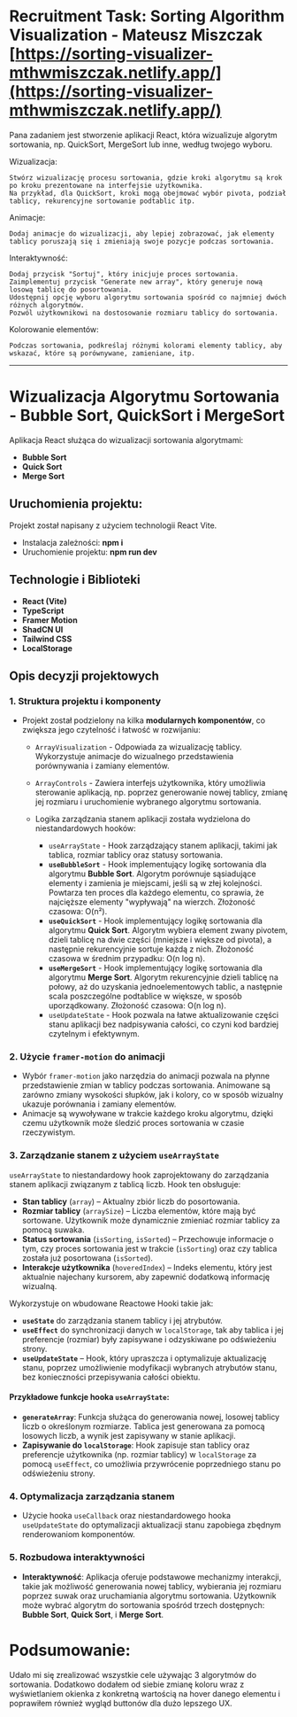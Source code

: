# Recruitment Task: Sorting Algorithm Visualization - Mateusz Miszczak [https://sorting-visualizer-mthwmiszczak.netlify.app/](https://sorting-visualizer-mthwmiszczak.netlify.app/)

Pana zadaniem jest stworzenie aplikacji React, która wizualizuje algorytm sortowania, np. QuickSort, MergeSort lub inne, według twojego wyboru.

Wizualizacja:

    Stwórz wizualizację procesu sortowania, gdzie kroki algorytmu są krok po kroku prezentowane na interfejsie użytkownika.
    Na przykład, dla QuickSort, kroki mogą obejmować wybór pivota, podział tablicy, rekurencyjne sortowanie podtablic itp.

Animacje:

    Dodaj animacje do wizualizacji, aby lepiej zobrazować, jak elementy tablicy poruszają się i zmieniają swoje pozycje podczas sortowania.

Interaktywność:

    Dodaj przycisk "Sortuj", który inicjuje proces sortowania.
    Zaimplementuj przycisk "Generate new array", który generuje nową losową tablicę do posortowania.
    Udostępnij opcję wyboru algorytmu sortowania spośród co najmniej dwóch różnych algorytmów.
    Pozwól użytkownikowi na dostosowanie rozmiaru tablicy do sortowania.

Kolorowanie elementów:

    Podczas sortowania, podkreślaj różnymi kolorami elementy tablicy, aby wskazać, które są porównywane, zamieniane, itp.

---

# Wizualizacja Algorytmu Sortowania - Bubble Sort, QuickSort i MergeSort

Aplikacja React służąca do wizualizacji sortowania algorytmami:

- **Bubble Sort**
- **Quick Sort**
- **Merge Sort**

## Uruchomienia projektu:

Projekt został napisany z użyciem technologii React Vite.

- Instalacja zależności: **npm i**
- Uruchomienie projektu: **npm run dev**

## Technologie i Biblioteki

- **React (Vite)**
- **TypeScript**
- **Framer Motion**
- **ShadCN UI**
- **Tailwind CSS**
- **LocalStorage**

## Opis decyzji projektowych

### 1. Struktura projektu i komponenty

- Projekt został podzielony na kilka **modularnych komponentów**, co zwiększa jego czytelność i łatwość w rozwijaniu:

  - `ArrayVisualization` - Odpowiada za wizualizację tablicy. Wykorzystuje animacje do wizualnego przedstawienia porównywania i zamiany elementów.
  - `ArrayControls` - Zawiera interfejs użytkownika, który umożliwia sterowanie aplikacją, np. poprzez generowanie nowej tablicy, zmianę jej rozmiaru i uruchomienie wybranego algorytmu sortowania.

  - Logika zarządzania stanem aplikacji została wydzielona do niestandardowych hooków:
    - `useArrayState` - Hook zarządzający stanem aplikacji, takimi jak tablica, rozmiar tablicy oraz statusy sortowania.
    - **`useBubbleSort`** - Hook implementujący logikę sortowania dla algorytmu **Bubble Sort**. Algorytm porównuje sąsiadujące elementy i zamienia je miejscami, jeśli są w złej kolejności. Powtarza ten proces dla każdego elementu, co sprawia, że najcięższe elementy "wypływają" na wierzch. Złożoność czasowa: O(n²).
    - **`useQuickSort`** - Hook implementujący logikę sortowania dla algorytmu **Quick Sort**. Algorytm wybiera element zwany pivotem, dzieli tablicę na dwie części (mniejsze i większe od pivota), a następnie rekurencyjnie sortuje każdą z nich. Złożoność czasowa w średnim przypadku: O(n log n).
    - **`useMergeSort`** - Hook implementujący logikę sortowania dla algorytmu **Merge Sort**. Algorytm rekurencyjnie dzieli tablicę na połowy, aż do uzyskania jednoelementowych tablic, a następnie scala poszczególne podtablice w większe, w sposób uporządkowany. Złożoność czasowa: O(n log n).
    - `useUpdateState` - Hook pozwala na łatwe aktualizowanie części stanu aplikacji bez nadpisywania całości, co czyni kod bardziej czytelnym i efektywnym.

### 2. Użycie `framer-motion` do animacji

- Wybór `framer-motion` jako narzędzia do animacji pozwala na płynne przedstawienie zmian w tablicy podczas sortowania. Animowane są zarówno zmiany wysokości słupków, jak i kolory, co w sposób wizualny ukazuje porównania i zamiany elementów.
- Animacje są wywoływane w trakcie każdego kroku algorytmu, dzięki czemu użytkownik może śledzić proces sortowania w czasie rzeczywistym.

### 3. Zarządzanie stanem z użyciem `useArrayState`

`useArrayState` to niestandardowy hook zaprojektowany do zarządzania stanem aplikacji związanym z tablicą liczb. Hook ten obsługuje:

- **Stan tablicy** (`array`) – Aktualny zbiór liczb do posortowania.
- **Rozmiar tablicy** (`arraySize`) – Liczba elementów, które mają być sortowane. Użytkownik może dynamicznie zmieniać rozmiar tablicy za pomocą suwaka.
- **Status sortowania** (`isSorting`, `isSorted`) – Przechowuje informacje o tym, czy proces sortowania jest w trakcie (`isSorting`) oraz czy tablica została już posortowana (`isSorted`).
- **Interakcje użytkownika** (`hoveredIndex`) – Indeks elementu, który jest aktualnie najechany kursorem, aby zapewnić dodatkową informację wizualną.

Wykorzystuje on wbudowane Reactowe Hooki takie jak:

- **`useState`** do zarządzania stanem tablicy i jej atrybutów.
- **`useEffect`** do synchronizacji danych w `localStorage`, tak aby tablica i jej preferencje (rozmiar) były zapisywane i odzyskiwane po odświeżeniu strony.
- **`useUpdateState`** – Hook, który upraszcza i optymalizuje aktualizację stanu, poprzez umożliwienie modyfikacji wybranych atrybutów stanu, bez konieczności przepisywania całości obiektu.

#### Przykładowe funkcje hooka `useArrayState`:

- **`generateArray`**: Funkcja służąca do generowania nowej, losowej tablicy liczb o określonym rozmiarze. Tablica jest generowana za pomocą losowych liczb, a wynik jest zapisywany w stanie aplikacji.
- **Zapisywanie do `localStorage`**: Hook zapisuje stan tablicy oraz preferencje użytkownika (np. rozmiar tablicy) w `localStorage` za pomocą `useEffect`, co umożliwia przywrócenie poprzedniego stanu po odświeżeniu strony.

### 4. Optymalizacja zarządzania stanem

- Użycie hooka `useCallback` oraz niestandardowego hooka `useUpdateState` do optymalizacji aktualizacji stanu zapobiega zbędnym renderowaniom komponentów.

### 5. Rozbudowa interaktywności

- **Interaktywność**: Aplikacja oferuje podstawowe mechanizmy interakcji, takie jak możliwość generowania nowej tablicy, wybierania jej rozmiaru poprzez suwak oraz uruchamiania algorytmu sortowania. Użytkownik może wybrać algorytm do sortowania spośród trzech dostępnych: **Bubble Sort**, **Quick Sort**, i **Merge Sort**.

# Podsumowanie:

Udało mi się zrealizować wszystkie cele używając 3 algorytmów do sortowania. Dodatkowo dodałem od siebie zmianę koloru wraz z wyświetlaniem okienka z konkretną wartością na hover danego elementu i poprawiłem również wygląd buttonów dla dużo lepszego UX.
